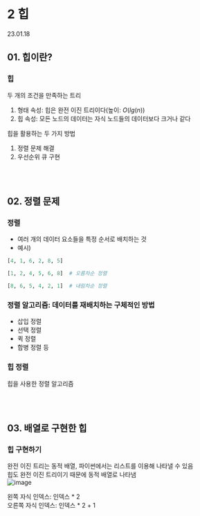 # 2 힙

23.01.18  

## 01. 힙이란?  

### 힙
두 개의 조건을 만족하는 트리  
1. 형태 속성: 힙은 완전 이진 트리이다(높이: $O(lg(n))$  
2. 힙 속성: 모든 노드의 데이터는 자식 노드들의 데이터보다 크거나 같다  

힙을 활용하는 두 가지 방법  
1. 정렬 문제 해결  
2. 우선순위 큐 구현

<br/><br/>

## 02. 정렬 문제  

### 정렬
- 여러 개의 데이터 요소들을 특정 순서로 배치하는 것  
- 예시)
```python
[4, 1, 6, 2, 8, 5]

[1, 2, 4, 5, 6, 8]  # 오름차순 정렬

[8, 6, 5, 4, 2, 1]  # 내림차순 정렬
```

### 정렬 알고리즘: 데이터를 재배치하는 구체적인 방법  
- 삽입 정렬
- 선택 정렬
- 퀵 정렬
- 합병 정렬
등

### 힙 정렬  
힙을 사용한 정렬 알고리즘  

<br/><br/>

## 03. 배열로 구현한 힙  

### 힙 구현하기

완전 이진 트리는 동적 배열, 파이썬에서는 리스트를 이용해 나타낼 수 있음  
힙도 완전 이진 트리이기 때문에 동적 배열로 나타냄  
![image](https://user-images.githubusercontent.com/71001479/213174986-07cfcb37-cdf3-4482-b383-26e77817ea88.png)

왼쪽 자식 인덱스: 인덱스 * 2  
오른쪽 자식 인덱스: 인덱스 * 2 + 1  
